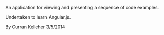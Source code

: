 An application for viewing and presenting a sequence of code examples.

Undertaken to learn Angular.js.

By Curran Kelleher 3/5/2014
